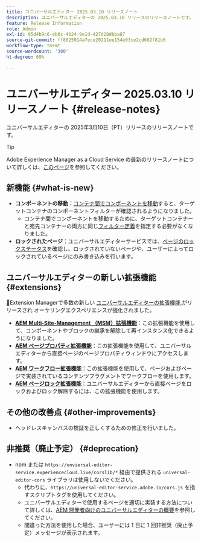 ```yaml
---
title: ユニバーサルエディター 2025.03.10 リリースノート
description: ユニバーサルエディターの 2025.03.10 リリースのリリースノートです。
feature: Release Information
role: Admin
exl-id: 05d4b9c6-eb0c-4b24-9e1d-427d20dbba87
source-git-commit: ff8025914a7ece20211ee154e03ce2cd602f81b6
workflow-type: tm+mt
source-wordcount: '300'
ht-degree: 69%

---
```


# ユニバーサルエディター 2025.03.10 リリースノート {#release-notes}

ユニバーサルエディターの 2025年3月10日（PT）リリースのリリースノートです。

>[!TIP]
>
>Adobe Experience Manager as a Cloud Service の最新のリリースノートについて詳しくは、[このページ](/help/release-notes/release-notes-cloud/release-notes-current.md)を参照してください。

## 新機能 {#what-is-new}

* **コンポーネントの移動：**&#x200B;[コンテナ間でコンポーネントを移動](/help/sites-cloud/authoring/universal-editor/authoring.md#reordering-components)すると、ターゲットコンテナのコンポーネントフィルターが確認されるようになりました。
   * コンテナ間でコンポーネントを移動するために、ターゲットコンテナーと宛先コンテナーの両方に同じ[フィルター定義](/help/implementing/universal-editor/filtering.md)を指定する必要がなくなりました。
* **ロックされたページ**：ユニバーサルエディターサービスでは、[ページのロックステータス](/help/sites-cloud/authoring/sites-console/managing-pages.md#locking-a-page)を確認し、ロックされていないページや、ユーザーによってロックされているページにのみ書き込みを行います。

## ユニバーサルエディターの新しい拡張機能 {#extensions}

[&#128279;](https://developer.adobe.com/uix/docs/extension-manager/)Extension Managerで多数の新しい [ ユニバーサルエディターの拡張機能 ](/help/implementing/universal-editor/extending.md) がリリースされ  オーサリングエクスペリエンスが強化されました。

* **[AEM Multi-Site-Management （MSM）拡張機能](/help/sites-cloud/authoring/universal-editor/authoring.md#inheritance)**：この拡張機能を使用して、コンポーネントやブロックの継承を解除して再インスタンス化できるようになりました。
* **[AEM ページプロパティ拡張機能](/help/sites-cloud/authoring/universal-editor/authoring.md#page-properties)**：この拡張機能を使用して、ユニバーサルエディターから直接ページのページプロパティウィンドウにアクセスします。
* **[AEM ワークフロー拡張機能](/help/sites-cloud/authoring/universal-editor/authoring.md#workflows)**：この拡張機能を使用して、ページおよびページで実装されているコンテンツフラグメントでワークフローを使用します。
* **[AEM ページロック拡張機能](/help/sites-cloud/authoring/universal-editor/authoring.md#locking-pages)**：ユニバーサルエディターから直接ページをロックおよびロック解除するには、この拡張機能を使用します。

## その他の改善点 {#other-improvements}

* ヘッドレスキャンバスの検証を正しくするための修正を行いました。

## 非推奨（廃止予定） {#deprecation}

* npm または `https://unviersal-editor-service.experiencecloud.live/corslib/*` 経由で提供される `universal-editor-cors` ライブラリは使用しないでください。
   * 代わりに、`https://universal-editor-service.adobe.io/cors.js` を指すスクリプトタグを使用してください。
   * ユニバーサルエディターで使用するページを適切に実装する方法について詳しくは、[AEM 開発者向けのユニバーサルエディターの概要](/help/implementing/universal-editor/developer-overview.md)を参照してください。
   * 間違った方法を使用した場合、ユーザーには 1 日に 1 回非推奨（廃止予定）メッセージが表示されます。
